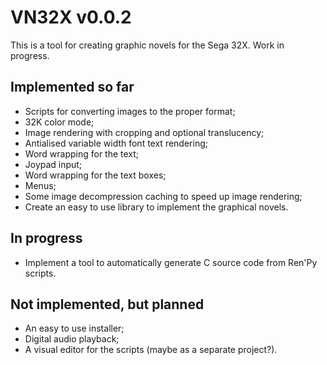 VN32X v0.0.2
============

This is a tool for creating graphic novels for the Sega 32X.
Work in progress.

Implemented so far
------------------

* Scripts for converting images to the proper format;
* 32K color mode;
* Image rendering with cropping and optional translucency;
* Antialised variable width font text rendering;
* Word wrapping for the text;
* Joypad input;
* Word wrapping for the text boxes;
* Menus;
* Some image decompression caching to speed up image rendering;
* Create an easy to use library to implement the graphical novels.

In progress
-----------
* Implement a tool to automatically generate C source code from Ren'Py scripts.

Not implemented, but planned
----------------------------
* An easy to use installer;
* Digital audio playback;
* A visual editor for the scripts (maybe as a separate project?).
